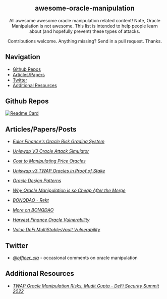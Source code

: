 <p align="center">
 <h2 align="center">awesome-oracle-manipulation</h2>
 <p align="center">All awesome awesome oracle manipulation related content! Note, Oracle Manipulation is not awesome.  This list is intended to help people learn about (and hopefully prevent) these types of attacks.</p>
 <p align="center">Contributions welcome. Anything missing? Send in a pull request. Thanks.</p>
</p>

## Navigation
- [Github Repos](#github-repos)
- [Articles/Papers](#articlespapersposts)
- [Twitter](#twitter)
- [Additional Resources](#additional-resources)

## Github Repos

<!-- <p align="center">
    <a href="https://github.com/calvwang9/oracle-manipulation">
    <img align="center" src="https://github-readme-stats.vercel.app/api/pin/?username=calvwang9&repo=oracle-manipulation&show_owner=true" />
    </a>
</p> -->

[![Readme Card](https://github-readme-stats.vercel.app/api/pin/?username=calvwang9&repo=oracle-manipulation&show_owner=true)](https://github.com/calvwang9/oracle-manipulation)


## Articles/Papers/Posts
- *[Euler Finance's Oracle Risk Grading System](https://www.euler.finance/blog/euler-protocols-oracle-risk-grading-system)* 

- *[Uniswap V3 Oracle Attack Simulator](https://www.euler.finance/blog/oracle-attack-simulator)* 

- *[Cost to Manipulating Price Oracles](https://github.com/euler-xyz/uni-v3-twap-manipulation/blob/master/cost-of-attack.pdf)* 

- *[Uniswap v3 TWAP Oracles in Proof of Stake](https://uniswap.org/blog/uniswap-v3-oracles)*

- *[Oracle Design Patterns](https://arxiv.org/pdf/2106.09349.pdf)*

- *[Why Oracle Manipulation is so Cheap After the Merge](https://chainsecurity.com/oracle-manipulation-after-merge/)*

- *[BONQDAO - Rekt](https://rekt.news/bonq-rekt/?utm_source=substack&utm_medium=email)*

- *[More on BONQDAO](https://akshaysrivastav.hashnode.dev/culprit-behind-the-120-million-bonq-attack?utm_source=substack&utm_medium=email)*

- *[Harvest Finance Oracle Vulnerability](https://aftermath.digital/exploit/2021/05/06/Harvest-Finance-Economic-Flash-Loan-Attack-October-2020/)*

- *[Value DeFi MultiStablesVault Vulnerability](https://aftermath.digital/exploit/2021/06/23/Value-Defi-AMM-Oracle/)*


## Twitter 
- *[@officer_cia](https://twitter.com/officer_cia)* - occasional comments on oracle manipulation


## Additional Resources

- *[TWAP Oracle Manipulation Risks, Mudit Gupta - DeFi Security Summit 2022](https://www.youtube.com/watch?v=Mu8ytTyStOU)* 

